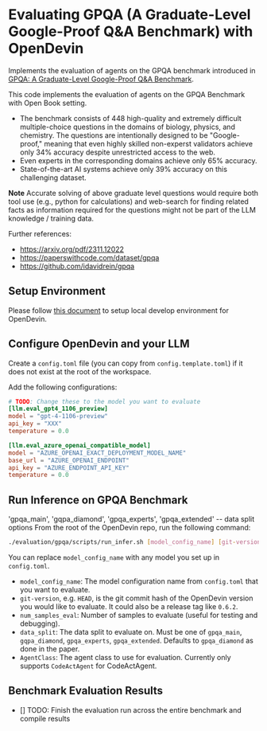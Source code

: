 # Evaluating GPQA (A Graduate-Level Google-Proof Q&A Benchmark) with OpenDevin

Implements the evaluation of agents on the GPQA benchmark introduced in [GPQA: A Graduate-Level Google-Proof Q&A Benchmark](https://arxiv.org/abs/2308.07124).

This code implements the evaluation of agents on the GPQA Benchmark with Open Book setting.
- The benchmark consists of 448 high-quality and extremely difficult multiple-choice questions in the domains of biology, physics, and chemistry. The questions are intentionally designed to be "Google-proof," meaning that even highly skilled non-experst validators achieve only 34% accuracy despite unrestricted access to the web.
- Even experts in the corresponding domains achieve only 65% accuracy.
- State-of-the-art AI systems achieve only 39% accuracy on this challenging dataset.

**Note**
Accurate solving of above graduate level questions would require both tool use (e.g., python for calculations) and web-search for finding related facts as information required for the questions might not be part of the LLM knowledge / training data.

Further references:
- https://arxiv.org/pdf/2311.12022
- https://paperswithcode.com/dataset/gpqa
- https://github.com/idavidrein/gpqa


## Setup Environment

Please follow [this document](https://github.com/OpenDevin/OpenDevin/blob/main/Development.md) to setup local develop environment for OpenDevin.


## Configure OpenDevin and your LLM

Create a `config.toml` file (you can copy from `config.template.toml`) if it does not exist at the root of the workspace.

Add the following configurations:

```toml
# TODO: Change these to the model you want to evaluate
[llm.eval_gpt4_1106_preview]
model = "gpt-4-1106-preview"
api_key = "XXX"
temperature = 0.0

[llm.eval_azure_openai_compatible_model]
model = "AZURE_OPENAI_EXACT_DEPLOYMENT_MODEL_NAME"
base_url = "AZURE_OPENAI_ENDPOINT"
api_key = "AZURE_ENDPOINT_API_KEY"
temperature = 0.0
```

## Run Inference on GPQA Benchmark
'gpqa_main', 'gqpa_diamond', 'gpqa_experts', 'gpqa_extended' -- data split options
From the root of the OpenDevin repo, run the following command:
```bash
./evaluation/gpqa/scripts/run_infer.sh [model_config_name] [git-version] [num_samples_eval] [data_split] [AgentClass]
```
You can replace `model_config_name` with any model you set up in `config.toml`.

- `model_config_name`: The model configuration name from `config.toml` that you want to evaluate.
- `git-version`, e.g. `HEAD`, is the git commit hash of the OpenDevin version you would
like to evaluate. It could also be a release tag like `0.6.2`.
- `num_samples_eval`: Number of samples to evaluate (useful for testing and debugging).
- `data_split`: The data split to evaluate on. Must be one of `gpqa_main`, `gqpa_diamond`, `gpqa_experts`, `gpqa_extended`. Defaults to `gpqa_diamond` as done in the paper.
- `AgentClass`: The agent class to use for evaluation. Currently only supports `CodeActAgent` for CodeActAgent.


## Benchmark Evaluation Results

- [] TODO: Finish the evaluation run across the entire benchmark and compile results
